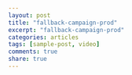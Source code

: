 ```yaml
---
layout: post
title: "fallback-campaign-prod"
excerpt: "fallback-campaign-prod"
categories: articles
tags: [sample-post, video]
comments: true
share: true
---
```

<div class="apester-media" data-media-id="5e834fa535122a51d04b20cb" height="512"></div>
<script async src="https://static.apester.com/js/sdk/latest/apester-sdk.js"></script>
